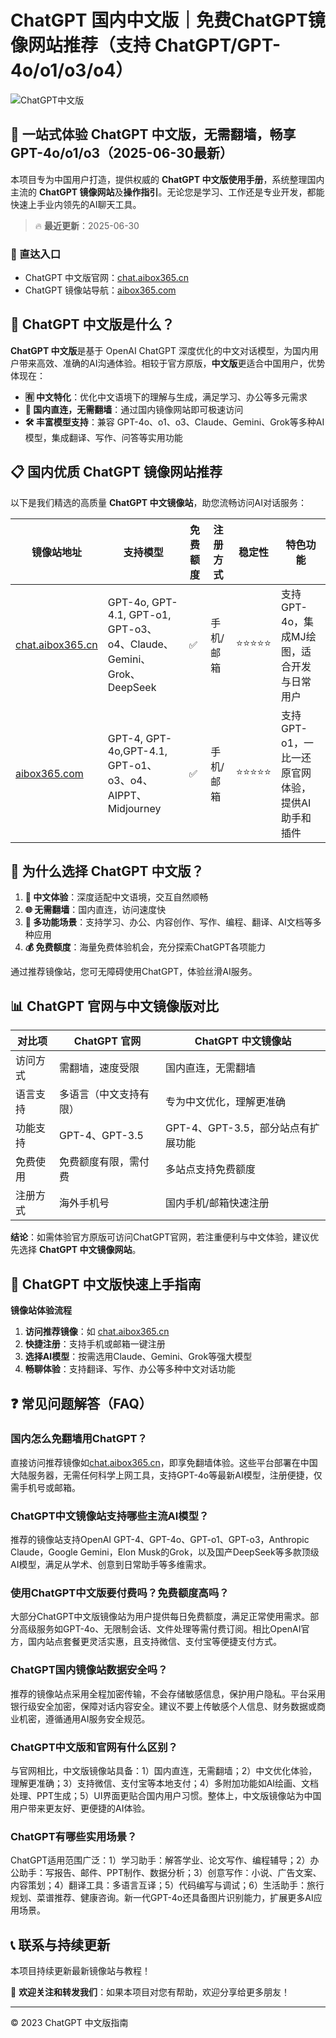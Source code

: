 # ChatGPT 国内中文版｜免费ChatGPT镜像网站推荐（支持 ChatGPT/GPT-4o/o1/o3/o4）

![ChatGPT中文版](https://github.com/user-attachments/assets/30cb685f-4b78-4cec-96a1-d2a599122f20)

## 📢 一站式体验 ChatGPT 中文版，无需翻墙，畅享 GPT-4o/o1/o3（2025-06-30最新）

本项目专为中国用户打造，提供权威的 **ChatGPT 中文版使用手册**，系统整理国内主流的 **ChatGPT 镜像网站**及**操作指引**。无论您是学习、工作还是专业开发，都能快速上手业内领先的AI聊天工具。

> 🔥 **最近更新**：2025-06-30

### 🚀 直达入口

- ChatGPT 中文版官网：[chat.aibox365.cn](https://chat.aibox365.cn)
- ChatGPT 镜像站导航：[aibox365.com](https://aibox365.com)

## 🤔 ChatGPT 中文版是什么？

**ChatGPT 中文版**是基于 OpenAI ChatGPT 深度优化的中文对话模型，为国内用户带来高效、准确的AI沟通体验。相较于官方原版，**中文版**更适合中国用户，优势体现在：

- **🈶 中文特化**：优化中文语境下的理解与生成，满足学习、办公等多元需求
- **🚀 国内直连，无需翻墙**：通过国内镜像网站即可极速访问
- **🛠️ 丰富模型支持**：兼容 GPT-4o、o1、o3、Claude、Gemini、Grok等多种AI模型，集成翻译、写作、问答等实用功能

## 📋 国内优质 ChatGPT 镜像网站推荐

以下是我们精选的高质量 **ChatGPT 中文镜像站**，助您流畅访问AI对话服务：

| 镜像站地址 | 支持模型 | 免费额度 | 注册方式 | 稳定性 | 特色功能 |
|------------|----------|----------|----------|--------|----------|
| [chat.aibox365.cn](https://chat.aibox365.cn) | GPT-4o, GPT-4.1, GPT-o1, GPT-o3、o4、Claude、Gemini、Grok、DeepSeek | ✅ | 手机/邮箱 | ⭐⭐⭐⭐⭐ | 支持GPT-4o，集成MJ绘图，适合开发与日常用户 |
| [aibox365.com](https://aibox365.com) | GPT-4, GPT-4o,GPT-4.1, GPT-o1、o3、o4、AIPPT、Midjourney | ✅ | 手机/邮箱 | ⭐⭐⭐⭐⭐ | 支持GPT-o1，一比一还原官网体验，提供AI助手和插件 |

## 🌟 为什么选择 ChatGPT 中文版？

1. **📝 中文体验**：深度适配中文语境，交互自然顺畅
2. **🌐 无需翻墙**：国内直连，访问速度快
3. **🎯 多功能场景**：支持学习、办公、内容创作、写作、编程、翻译、AI文档等多种应用
4. **💰 免费额度**：海量免费体验机会，充分探索ChatGPT各项能力

通过推荐镜像站，您可无障碍使用ChatGPT，体验丝滑AI服务。

## 📊 ChatGPT 官网与中文镜像版对比

| 对比项 | ChatGPT 官网 | ChatGPT 中文镜像站 |
|--------|--------------|-------------------|
| 访问方式 | 需翻墙，速度受限 | 国内直连，无需翻墙 |
| 语言支持 | 多语言（中文支持有限） | 专为中文优化，理解更准确 |
| 功能支持 | GPT-4、GPT-3.5 | GPT-4、GPT-3.5，部分站点有扩展功能 |
| 免费使用 | 免费额度有限，需付费 | 多站点支持免费额度 |
| 注册方式 | 海外手机号 | 国内手机/邮箱快速注册 |

**结论**：如需体验官方原版可访问ChatGPT官网，若注重便利与中文体验，建议优先选择 **ChatGPT 中文镜像网站**。

## 📝 ChatGPT 中文版快速上手指南

**镜像站体验流程**

1. **访问推荐镜像**：如 [chat.aibox365.cn](https://chat.aibox365.cn)
2. **快捷注册**：支持手机或邮箱一键注册
3. **选择AI模型**：按需选用Claude、Gemini、Grok等强大模型
4. **畅聊体验**：支持翻译、写作、办公等多种中文对话功能

## ❓ 常见问题解答（FAQ）

### 国内怎么免翻墙用ChatGPT？

直接访问推荐镜像如[chat.aibox365.cn](https://chat.aibox365.cn)，即享免翻墙体验。这些平台部署在中国大陆服务器，无需任何科学上网工具，支持GPT-4o等最新AI模型，注册便捷，仅需手机号或邮箱。

### ChatGPT中文镜像站支持哪些主流AI模型？

推荐的镜像站支持OpenAI GPT-4、GPT-4o、GPT-o1、GPT-o3，Anthropic Claude，Google Gemini，Elon Musk的Grok，以及国产DeepSeek等多款顶级AI模型，满足从学术、创意到日常助手等多维需求。

### 使用ChatGPT中文版要付费吗？免费额度高吗？

大部分ChatGPT中文版镜像站为用户提供每日免费额度，满足正常使用需求。部分高级服务如GPT-4o、无限制会话、文件处理等需付费订阅。相比OpenAI官方，国内站点套餐更灵活实惠，且支持微信、支付宝等便捷支付方式。

### ChatGPT国内镜像站数据安全吗？

推荐的镜像站点采用全程加密传输，不会存储敏感信息，保护用户隐私。平台采用银行级安全加密，保障对话内容安全。建议不要上传敏感个人信息、财务数据或商业机密，遵循通用AI服务安全规范。

### ChatGPT中文版和官网有什么区别？

与官网相比，中文版镜像站具备：1）国内直连，无需翻墙；2）中文优化体验，理解更准确；3）支持微信、支付宝等本地支付；4）多附加功能如AI绘画、文档处理、PPT生成；5）UI界面更贴合国内用户习惯。整体上，中文版镜像站为中国用户带来更友好、更便捷的AI体验。

### ChatGPT有哪些实用场景？

ChatGPT适用范围广泛：1）学习助手：解答学业、论文写作、编程辅导；2）办公助手：写报告、邮件、PPT制作、数据分析；3）创意写作：小说、广告文案、内容策划；4）翻译工具：多语言互译；5）代码编写与调试；6）生活助手：旅行规划、菜谱推荐、健康咨询。新一代GPT-4o还具备图片识别能力，扩展更多AI应用场景。

## 📞 联系与持续更新

本项目持续更新最新镜像站与教程！

🌟 **欢迎关注和转发我们**：如果本项目对您有帮助，欢迎分享给更多朋友！

---

© 2023 ChatGPT 中文版指南
